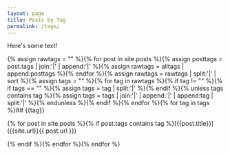 ```yaml
---
layout: page
title: Posts by Tag
permalink: /tags/
---
```


Here's some text!

{% assign rawtags = "" %}{% for post in site.posts %}{% assign posttags = post.tags | join:'|' | append:'|' %}{% assign rawtags = alltags | append:posttags %}{% endfor %}{% assign rawtags = rawtags | split:'|' | sort %}{% assign tags = "" %}{% for tag in rawtags %}{% if tag != "" %}{% if tags == "" %}{% assign tags = tag | split:'|' %}{% endif %}{% unless tags contains tag %}{% assign tags = tags | join:'|' | append:'|' | append:tag | split:'|' %}{% endunless %}{% endif %}{% endfor %}{% for tag in tags %}## {{tag}}

{% for post in site.posts %}{% if post.tags contains tag %}[{{post.title}}]({{site.url}}{{ post.url }})

{% endif %}{% endfor %}{% endfor %}
